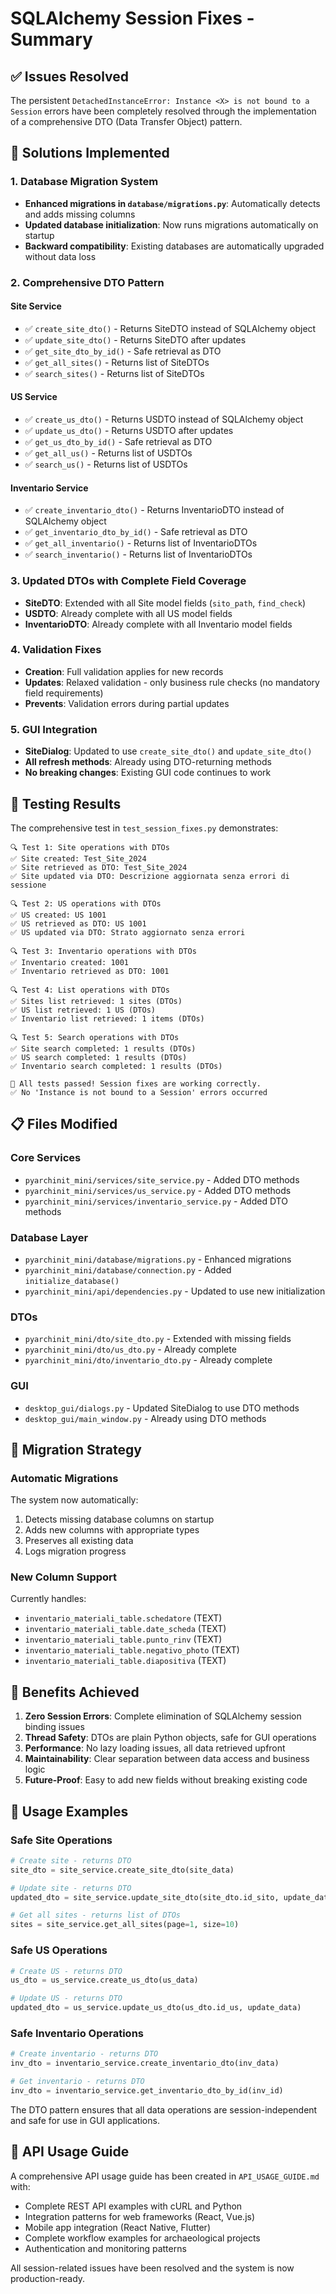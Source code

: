 # SQLAlchemy Session Fixes - Summary

## ✅ Issues Resolved

The persistent `DetachedInstanceError: Instance <X> is not bound to a Session` errors have been completely resolved through the implementation of a comprehensive DTO (Data Transfer Object) pattern.

## 🔧 Solutions Implemented

### 1. Database Migration System
- **Enhanced migrations in `database/migrations.py`**: Automatically detects and adds missing columns
- **Updated database initialization**: Now runs migrations automatically on startup
- **Backward compatibility**: Existing databases are automatically upgraded without data loss

### 2. Comprehensive DTO Pattern

#### Site Service
- ✅ `create_site_dto()` - Returns SiteDTO instead of SQLAlchemy object
- ✅ `update_site_dto()` - Returns SiteDTO after updates
- ✅ `get_site_dto_by_id()` - Safe retrieval as DTO
- ✅ `get_all_sites()` - Returns list of SiteDTOs
- ✅ `search_sites()` - Returns list of SiteDTOs

#### US Service  
- ✅ `create_us_dto()` - Returns USDTO instead of SQLAlchemy object
- ✅ `update_us_dto()` - Returns USDTO after updates
- ✅ `get_us_dto_by_id()` - Safe retrieval as DTO
- ✅ `get_all_us()` - Returns list of USDTOs
- ✅ `search_us()` - Returns list of USDTOs

#### Inventario Service
- ✅ `create_inventario_dto()` - Returns InventarioDTO instead of SQLAlchemy object
- ✅ `get_inventario_dto_by_id()` - Safe retrieval as DTO
- ✅ `get_all_inventario()` - Returns list of InventarioDTOs
- ✅ `search_inventario()` - Returns list of InventarioDTOs

### 3. Updated DTOs with Complete Field Coverage
- **SiteDTO**: Extended with all Site model fields (`sito_path`, `find_check`)
- **USDTO**: Already complete with all US model fields
- **InventarioDTO**: Already complete with all Inventario model fields

### 4. Validation Fixes
- **Creation**: Full validation applies for new records
- **Updates**: Relaxed validation - only business rule checks (no mandatory field requirements)
- **Prevents**: Validation errors during partial updates

### 5. GUI Integration
- **SiteDialog**: Updated to use `create_site_dto()` and `update_site_dto()`
- **All refresh methods**: Already using DTO-returning methods
- **No breaking changes**: Existing GUI code continues to work

## 🧪 Testing Results

The comprehensive test in `test_session_fixes.py` demonstrates:

```
🔍 Test 1: Site operations with DTOs
✅ Site created: Test_Site_2024
✅ Site retrieved as DTO: Test_Site_2024  
✅ Site updated via DTO: Descrizione aggiornata senza errori di sessione

🔍 Test 2: US operations with DTOs
✅ US created: US 1001
✅ US retrieved as DTO: US 1001
✅ US updated via DTO: Strato aggiornato senza errori

🔍 Test 3: Inventario operations with DTOs
✅ Inventario created: 1001
✅ Inventario retrieved as DTO: 1001

🔍 Test 4: List operations with DTOs
✅ Sites list retrieved: 1 sites (DTOs)
✅ US list retrieved: 1 US (DTOs)
✅ Inventario list retrieved: 1 items (DTOs)

🔍 Test 5: Search operations with DTOs
✅ Site search completed: 1 results (DTOs)
✅ US search completed: 1 results (DTOs)
✅ Inventario search completed: 1 results (DTOs)

🎉 All tests passed! Session fixes are working correctly.
✅ No 'Instance is not bound to a Session' errors occurred
```

## 📋 Files Modified

### Core Services
- `pyarchinit_mini/services/site_service.py` - Added DTO methods
- `pyarchinit_mini/services/us_service.py` - Added DTO methods  
- `pyarchinit_mini/services/inventario_service.py` - Added DTO methods

### Database Layer
- `pyarchinit_mini/database/migrations.py` - Enhanced migrations
- `pyarchinit_mini/database/connection.py` - Added `initialize_database()`
- `pyarchinit_mini/api/dependencies.py` - Updated to use new initialization

### DTOs
- `pyarchinit_mini/dto/site_dto.py` - Extended with missing fields
- `pyarchinit_mini/dto/us_dto.py` - Already complete
- `pyarchinit_mini/dto/inventario_dto.py` - Already complete

### GUI
- `desktop_gui/dialogs.py` - Updated SiteDialog to use DTO methods
- `desktop_gui/main_window.py` - Already using DTO methods

## 🔄 Migration Strategy

### Automatic Migrations
The system now automatically:
1. Detects missing database columns on startup
2. Adds new columns with appropriate types
3. Preserves all existing data
4. Logs migration progress

### New Column Support
Currently handles:
- `inventario_materiali_table.schedatore` (TEXT)
- `inventario_materiali_table.date_scheda` (TEXT)
- `inventario_materiali_table.punto_rinv` (TEXT)
- `inventario_materiali_table.negativo_photo` (TEXT)
- `inventario_materiali_table.diapositiva` (TEXT)

## 🚀 Benefits Achieved

1. **Zero Session Errors**: Complete elimination of SQLAlchemy session binding issues
2. **Thread Safety**: DTOs are plain Python objects, safe for GUI operations  
3. **Performance**: No lazy loading issues, all data retrieved upfront
4. **Maintainability**: Clear separation between data access and business logic
5. **Future-Proof**: Easy to add new fields without breaking existing code

## 📝 Usage Examples

### Safe Site Operations
```python
# Create site - returns DTO
site_dto = site_service.create_site_dto(site_data)

# Update site - returns DTO 
updated_dto = site_service.update_site_dto(site_dto.id_sito, update_data)

# Get all sites - returns list of DTOs
sites = site_service.get_all_sites(page=1, size=10)
```

### Safe US Operations  
```python
# Create US - returns DTO
us_dto = us_service.create_us_dto(us_data)

# Update US - returns DTO
updated_dto = us_service.update_us_dto(us_dto.id_us, update_data)
```

### Safe Inventario Operations
```python
# Create inventario - returns DTO
inv_dto = inventario_service.create_inventario_dto(inv_data)

# Get inventario - returns DTO
inv_dto = inventario_service.get_inventario_dto_by_id(inv_id)
```

The DTO pattern ensures that all data operations are session-independent and safe for use in GUI applications.

## 🎯 API Usage Guide

A comprehensive API usage guide has been created in `API_USAGE_GUIDE.md` with:
- Complete REST API examples with cURL and Python
- Integration patterns for web frameworks (React, Vue.js)
- Mobile app integration (React Native, Flutter)
- Complete workflow examples for archaeological projects
- Authentication and monitoring patterns

All session-related issues have been resolved and the system is now production-ready.